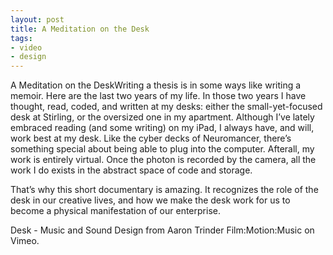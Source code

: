 ```yaml
---
layout: post
title: A Meditation on the Desk
tags:
- video
- design
---
```

A Meditation on the DeskWriting a thesis is in some ways like writing a memoir. Here are the last two years of my life. In those two years I have thought, read, coded, and written at my desks: either the small-yet-focused desk at Stirling, or the oversized one in my apartment. Although I’ve lately embraced reading (and some writing) on my iPad, I always have, and will, work best at my desk. Like the cyber decks of Neuromancer, there’s something special about being able to plug into the computer. Afterall, my work is entirely virtual. Once the photon is recorded by the camera, all the work I do exists in the abstract space of code and storage.

That’s why this short documentary is amazing. It recognizes the role of the desk in our creative lives, and how we make the desk work for us to become a physical manifestation of our enterprise.



Desk - Music and Sound Design from Aaron Trinder  Film:Motion:Music on Vimeo.
